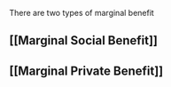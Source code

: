 There are two types of marginal benefit
## [[Marginal Social Benefit]]
## [[Marginal Private Benefit]]
